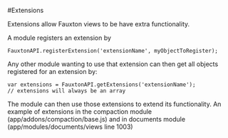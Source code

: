 #Extensions

Extensions allow Fauxton views to be have extra functionality.

A module registers an extension by

    FauxtonAPI.registerExtension('extensionName', myObjectToRegister);

Any other module wanting to use that extension can then get 
all objects registered for an extension by:

    var extensions = FauxtonAPI.getExtensions('extensionName');
    // extensions will always be an array

The module can then use those extensions to extend its functionality.
An example of extensions in the compaction module (app/addons/compaction/base.js) 
and in documents module (app/modules/documents/views line 1003)
